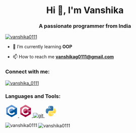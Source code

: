 <h1 align="center">Hi 👋, I'm Vanshika</h1>
<h3 align="center">A passionate programmer from India</h3>

<p align="left"> <a href="https://github.com/ryo-ma/github-profile-trophy"><img src="https://github-profile-trophy.vercel.app/?username=vanshika0111" alt="vanshika0111" /></a> </p>

- 🌱 I’m currently learning **OOP**

- 📫 How to reach me **vanshikag0111@gmail.com**

<h3 align="left">Connect with me:</h3>
<p align="left">
<a href="https://instagram.com/vanshika_0111" target="blank"><img align="center" src="https://raw.githubusercontent.com/rahuldkjain/github-profile-readme-generator/master/src/images/icons/Social/instagram.svg" alt="vanshika_0111" height="30" width="40" /></a>
</p>

<h3 align="left">Languages and Tools:</h3>
<p align="left"> <a href="https://www.cprogramming.com/" target="_blank"> <img src="https://raw.githubusercontent.com/devicons/devicon/master/icons/c/c-original.svg" alt="c" width="40" height="40"/> </a> <a href="https://www.w3schools.com/cpp/" target="_blank"> <img src="https://raw.githubusercontent.com/devicons/devicon/master/icons/cplusplus/cplusplus-original.svg" alt="cplusplus" width="40" height="40"/> </a> <a href="https://git-scm.com/" target="_blank"> <img src="https://www.vectorlogo.zone/logos/git-scm/git-scm-icon.svg" alt="git" width="40" height="40"/> </a> <a href="https://www.python.org" target="_blank"> <img src="https://raw.githubusercontent.com/devicons/devicon/master/icons/python/python-original.svg" alt="python" width="40" height="40"/> </a> </p>

<p><img align="left" src="https://github-readme-stats.vercel.app/api/top-langs?username=vanshika0111&show_icons=true&locale=en&layout=compact" alt="vanshika0111" /></p>

<p>&nbsp;<img align="center" src="https://github-readme-stats.vercel.app/api?username=vanshika0111&show_icons=true&locale=en" alt="vanshika0111" /></p>
